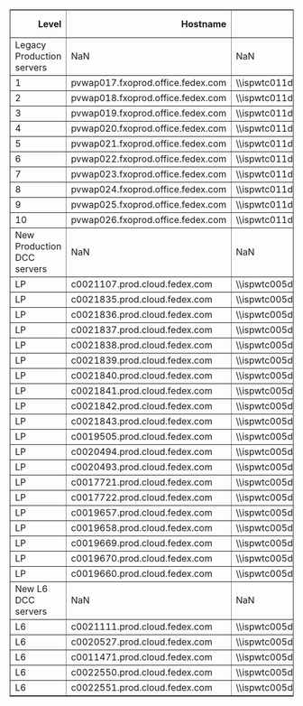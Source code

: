<table border="1" class="dataframe">
  <thead>
    <tr style="text-align: right;">
      <th>Level</th>
      <th>Hostname</th>
      <th>Logfile</th>
      <th>Time Zone</th>
    </tr>
  </thead>
  <tbody>
    <tr>
      <td>Legacy Production servers</td>
      <td>NaN</td>
      <td>NaN</td>
      <td>NaN</td>
    </tr>
    <tr>
      <td>1</td>
      <td>pvwap017.fxoprod.office.fedex.com</td>
      <td>\\ispwtc011d.fxoprod.office.fedex.com\ecomm_Vo...</td>
      <td>UTC</td>
    </tr>
    <tr>
      <td>2</td>
      <td>pvwap018.fxoprod.office.fedex.com</td>
      <td>\\ispwtc011d.fxoprod.office.fedex.com\ecomm_Vo...</td>
      <td>UTC</td>
    </tr>
    <tr>
      <td>3</td>
      <td>pvwap019.fxoprod.office.fedex.com</td>
      <td>\\ispwtc011d.fxoprod.office.fedex.com\ecomm_Vo...</td>
      <td>UTC</td>
    </tr>
    <tr>
      <td>4</td>
      <td>pvwap020.fxoprod.office.fedex.com</td>
      <td>\\ispwtc011d.fxoprod.office.fedex.com\ecomm_Vo...</td>
      <td>UTC</td>
    </tr>
    <tr>
      <td>5</td>
      <td>pvwap021.fxoprod.office.fedex.com</td>
      <td>\\ispwtc011d.fxoprod.office.fedex.com\ecomm_Vo...</td>
      <td>UTC</td>
    </tr>
    <tr>
      <td>6</td>
      <td>pvwap022.fxoprod.office.fedex.com</td>
      <td>\\ispwtc011d.fxoprod.office.fedex.com\ecomm_Vo...</td>
      <td>UTC</td>
    </tr>
    <tr>
      <td>7</td>
      <td>pvwap023.fxoprod.office.fedex.com</td>
      <td>\\ispwtc011d.fxoprod.office.fedex.com\ecomm_Vo...</td>
      <td>UTC</td>
    </tr>
    <tr>
      <td>8</td>
      <td>pvwap024.fxoprod.office.fedex.com</td>
      <td>\\ispwtc011d.fxoprod.office.fedex.com\ecomm_Vo...</td>
      <td>UTC</td>
    </tr>
    <tr>
      <td>9</td>
      <td>pvwap025.fxoprod.office.fedex.com</td>
      <td>\\ispwtc011d.fxoprod.office.fedex.com\ecomm_Vo...</td>
      <td>UTC</td>
    </tr>
    <tr>
      <td>10</td>
      <td>pvwap026.fxoprod.office.fedex.com</td>
      <td>\\ispwtc011d.fxoprod.office.fedex.com\ecomm_Vo...</td>
      <td>UTC</td>
    </tr>
    <tr>
      <td>New Production DCC servers</td>
      <td>NaN</td>
      <td>NaN</td>
      <td>NaN</td>
    </tr>
    <tr>
      <td>LP</td>
      <td>c0021107.prod.cloud.fedex.com</td>
      <td>\\ispwtc005d.inf.fedex.com\EAImulti_ecomm_A\ec...</td>
      <td>UTC</td>
    </tr>
    <tr>
      <td>LP</td>
      <td>c0021835.prod.cloud.fedex.com</td>
      <td>\\ispwtc005d.inf.fedex.com\EAImulti_ecomm_A\ec...</td>
      <td>UTC</td>
    </tr>
    <tr>
      <td>LP</td>
      <td>c0021836.prod.cloud.fedex.com</td>
      <td>\\ispwtc005d.inf.fedex.com\EAImulti_ecomm_A\ec...</td>
      <td>UTC</td>
    </tr>
    <tr>
      <td>LP</td>
      <td>c0021837.prod.cloud.fedex.com</td>
      <td>\\ispwtc005d.inf.fedex.com\EAImulti_ecomm_A\ec...</td>
      <td>UTC</td>
    </tr>
    <tr>
      <td>LP</td>
      <td>c0021838.prod.cloud.fedex.com</td>
      <td>\\ispwtc005d.inf.fedex.com\EAImulti_ecomm_A\ec...</td>
      <td>UTC</td>
    </tr>
    <tr>
      <td>LP</td>
      <td>c0021839.prod.cloud.fedex.com</td>
      <td>\\ispwtc005d.inf.fedex.com\EAImulti_ecomm_A\ec...</td>
      <td>UTC</td>
    </tr>
    <tr>
      <td>LP</td>
      <td>c0021840.prod.cloud.fedex.com</td>
      <td>\\ispwtc005d.inf.fedex.com\EAImulti_ecomm_A\ec...</td>
      <td>UTC</td>
    </tr>
    <tr>
      <td>LP</td>
      <td>c0021841.prod.cloud.fedex.com</td>
      <td>\\ispwtc005d.inf.fedex.com\EAImulti_ecomm_A\ec...</td>
      <td>UTC</td>
    </tr>
    <tr>
      <td>LP</td>
      <td>c0021842.prod.cloud.fedex.com</td>
      <td>\\ispwtc005d.inf.fedex.com\EAImulti_ecomm_A\ec...</td>
      <td>UTC</td>
    </tr>
    <tr>
      <td>LP</td>
      <td>c0021843.prod.cloud.fedex.com</td>
      <td>\\ispwtc005d.inf.fedex.com\EAImulti_ecomm_A\ec...</td>
      <td>UTC</td>
    </tr>
    <tr>
      <td>LP</td>
      <td>c0019505.prod.cloud.fedex.com</td>
      <td>\\ispwtc005d.inf.fedex.com\EAImulti_ecomm_A\ec...</td>
      <td>UTC</td>
    </tr>
    <tr>
      <td>LP</td>
      <td>c0020494.prod.cloud.fedex.com</td>
      <td>\\ispwtc005d.inf.fedex.com\EAImulti_ecomm_A\ec...</td>
      <td>UTC</td>
    </tr>
    <tr>
      <td>LP</td>
      <td>c0020493.prod.cloud.fedex.com</td>
      <td>\\ispwtc005d.inf.fedex.com\EAImulti_ecomm_A\ec...</td>
      <td>UTC</td>
    </tr>
    <tr>
      <td>LP</td>
      <td>c0017721.prod.cloud.fedex.com</td>
      <td>\\ispwtc005d.inf.fedex.com\EAImulti_ecomm_A\ec...</td>
      <td>UTC</td>
    </tr>
    <tr>
      <td>LP</td>
      <td>c0017722.prod.cloud.fedex.com</td>
      <td>\\ispwtc005d.inf.fedex.com\EAImulti_ecomm_A\ec...</td>
      <td>UTC</td>
    </tr>
    <tr>
      <td>LP</td>
      <td>c0019657.prod.cloud.fedex.com</td>
      <td>\\ispwtc005d.inf.fedex.com\EAImulti_ecomm_A\ec...</td>
      <td>UTC</td>
    </tr>
    <tr>
      <td>LP</td>
      <td>c0019658.prod.cloud.fedex.com</td>
      <td>\\ispwtc005d.inf.fedex.com\EAImulti_ecomm_A\ec...</td>
      <td>UTC</td>
    </tr>
    <tr>
      <td>LP</td>
      <td>c0019669.prod.cloud.fedex.com</td>
      <td>\\ispwtc005d.inf.fedex.com\EAImulti_ecomm_A\ec...</td>
      <td>UTC</td>
    </tr>
    <tr>
      <td>LP</td>
      <td>c0019670.prod.cloud.fedex.com</td>
      <td>\\ispwtc005d.inf.fedex.com\EAImulti_ecomm_A\ec...</td>
      <td>UTC</td>
    </tr>
    <tr>
      <td>LP</td>
      <td>c0019660.prod.cloud.fedex.com</td>
      <td>\\ispwtc005d.inf.fedex.com\EAImulti_ecomm_A\ec...</td>
      <td>UTC</td>
    </tr>
    <tr>
      <td>New L6 DCC servers</td>
      <td>NaN</td>
      <td>NaN</td>
      <td>NaN</td>
    </tr>
    <tr>
      <td>L6</td>
      <td>c0021111.prod.cloud.fedex.com</td>
      <td>\\ispwtc005d.inf.fedex.com\EAImulti_commonL6\e...</td>
      <td>UTC</td>
    </tr>
    <tr>
      <td>L6</td>
      <td>c0020527.prod.cloud.fedex.com</td>
      <td>\\ispwtc005d.inf.fedex.com\EAImulti_commonL6\e...</td>
      <td>UTC</td>
    </tr>
    <tr>
      <td>L6</td>
      <td>c0011471.prod.cloud.fedex.com</td>
      <td>\\ispwtc005d.inf.fedex.com\EAImulti_commonL6\e...</td>
      <td>UTC</td>
    </tr>
    <tr>
      <td>L6</td>
      <td>c0022550.prod.cloud.fedex.com</td>
      <td>\\ispwtc005d.inf.fedex.com\EAImulti_commonL6\e...</td>
      <td>UTC</td>
    </tr>
    <tr>
      <td>L6</td>
      <td>c0022551.prod.cloud.fedex.com</td>
      <td>\\ispwtc005d.inf.fedex.com\EAImulti_commonL6\e...</td>
      <td>UTC</td>
    </tr>
  </tbody>
</table>